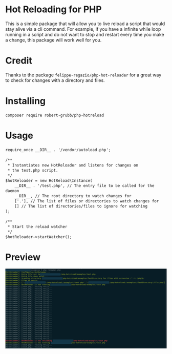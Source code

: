 # Hot Reloading for PHP

This is a simple package that will allow you to live reload a script that would stay alive via a cli command. For example, if you have a infinite while loop running in a script and do not want to stop and restart every time you make a change, this package will work well for you.

# Credit

Thanks to the package `felippe-regazio/php-hot-reloader` for a great way to check for changes with a directory and files.

# Installing

```
composer require robert-grubb/php-hotreload
```

# Usage

```
require_once __DIR__ . '/vendor/autoload.php';

/**
 * Instantiates new HotReloader and listens for changes on
 * the test.php script.
 */
$hotReloader = new HotReload\Instance(
    __DIR__ . '/test.php', // The entry file to be called for the daemon
    __DIR__, // The root directory to watch changes for
    ['.'], // The list of files or directories to watch changes for
    [] // The list of directories/files to ignore for watching
);

/**
 * Start the reload watcher
 */
$hotReloader->startWatcher();
```

# Preview

![](preview.png?raw=true)
